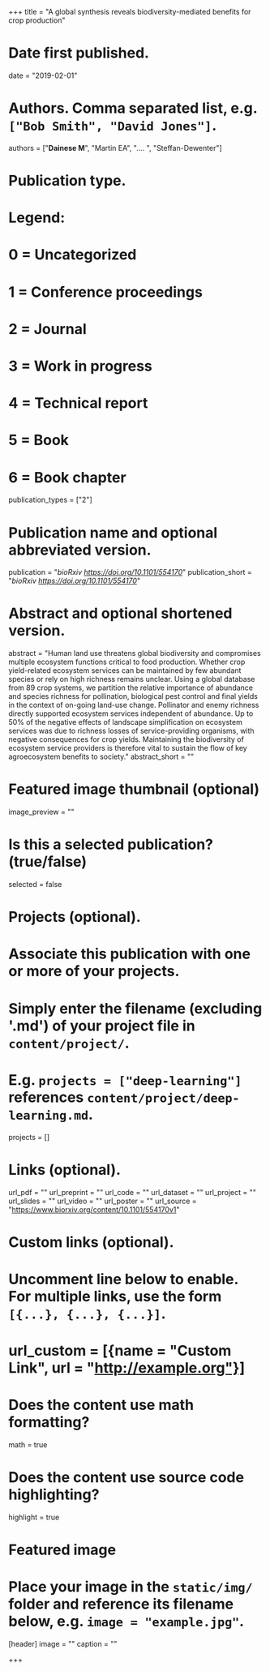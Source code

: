 +++
title = "A global synthesis reveals biodiversity-mediated benefits for crop production"

# Date first published.
date = "2019-02-01"

# Authors. Comma separated list, e.g. `["Bob Smith", "David Jones"]`.
authors = ["**Dainese M**", "Martin EA", ".... ", "Steffan-Dewenter"]

# Publication type.
# Legend:
# 0 = Uncategorized
# 1 = Conference proceedings
# 2 = Journal
# 3 = Work in progress
# 4 = Technical report
# 5 = Book
# 6 = Book chapter
publication_types = ["2"]

# Publication name and optional abbreviated version.
publication = "*bioRxiv https://doi.org/10.1101/554170*"
publication_short = "*bioRxiv https://doi.org/10.1101/554170*"

# Abstract and optional shortened version.
abstract = "Human land use threatens global biodiversity and compromises multiple ecosystem functions critical to food production. Whether crop yield-related ecosystem services can be maintained by few abundant species or rely on high richness remains unclear. Using a global database from 89 crop systems, we partition the relative importance of abundance and species richness for pollination, biological pest control and final yields in the context of on-going land-use change. Pollinator and enemy richness directly supported ecosystem services independent of abundance. Up to 50% of the negative effects of landscape simplification on ecosystem services was due to richness losses of service-providing organisms, with negative consequences for crop yields. Maintaining the biodiversity of ecosystem service providers is therefore vital to sustain the flow of key agroecosystem benefits to society."
abstract_short = ""

# Featured image thumbnail (optional)
image_preview = ""

# Is this a selected publication? (true/false)
selected = false

# Projects (optional).
#   Associate this publication with one or more of your projects.
#   Simply enter the filename (excluding '.md') of your project file in `content/project/`.
#   E.g. `projects = ["deep-learning"]` references `content/project/deep-learning.md`.
projects = []

# Links (optional).
url_pdf = ""
url_preprint = ""
url_code = ""
url_dataset = ""
url_project = ""
url_slides = ""
url_video = ""
url_poster = ""
url_source = "https://www.biorxiv.org/content/10.1101/554170v1"

# Custom links (optional).
#   Uncomment line below to enable. For multiple links, use the form `[{...}, {...}, {...}]`.
# url_custom = [{name = "Custom Link", url = "http://example.org"}]

# Does the content use math formatting?
math = true

# Does the content use source code highlighting?
highlight = true

# Featured image
# Place your image in the `static/img/` folder and reference its filename below, e.g. `image = "example.jpg"`.
[header]
image = ""
caption = ""

+++
